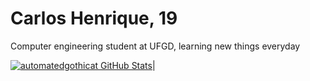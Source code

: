 # Carlos Henrique, 19
Computer engineering student at UFGD, learning new things everyday

[![automatedgothicat GitHub Stats](https://github-readme-stats.vercel.app/api?username=automatedgothicat&show_icons=true&theme=dark&count_private=true)](https://github.com/automatedgothicat/github-readme-stats)|
